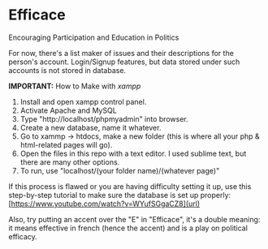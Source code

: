 # Efficace
Encouraging Participation and Education in Politics

For now, there's a list maker of issues and their descriptions for the person's account.
Login/Signup features, but data stored under such accounts is not stored in database.

**IMPORTANT:** How to Make with _xampp_
1. Install and open xampp control panel.
2. Activate Apache and MySQL
3. Type "http://localhost/phpmyadmin" into browser.
4. Create a new database, name it whatever.
5. Go to xammp -> htdocs, make a new folder (this is where all your php & html-related pages will go).
6. Open the files in this repo with a text editor. I used sublime text, but there are many other options.
7. To run, use "localhost/(your folder name)/(whatever page)"

If this process is flawed or you are having difficulty setting it up, use this step-by-step tutorial to make sure the database is set up properly: [https://www.youtube.com/watch?v=WYufSGgaCZ8](url)

Also, try putting an accent over the "E" in "Efficace", it's a double meaning: it means effective in french (hence the accent) and is a play on political efficacy. 

